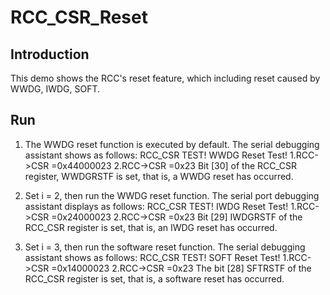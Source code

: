 # RCC_CSR_Reset

## Introduction

This demo shows the  RCC's reset feature, which including reset caused by WWDG, IWDG, SOFT.

## Run

1. The WWDG reset function is executed by default. 
    The serial debugging assistant shows as follows: 
    RCC_CSR TEST! 
    WWDG Reset Test! 
    1.RCC->CSR =0x44000023 
    2.RCC->CSR =0x23 
    Bit [30] of the RCC_CSR register, WWDGRSTF is set, that is, a WWDG reset has occurred.  
2. Set i = 2, then run the WWDG   reset function. 
    The serial port debugging assistant displays as follows: 
    RCC_CSR TEST! 
    IWDG Reset Test! 
    1.RCC->CSR =0x24000023 
    2.RCC->CSR =0x23 
    Bit [29] IWDGRSTF of the RCC_CSR register is set, that is, an IWDG reset has occurred.  


3. Set i = 3, then run the software reset function. 
    The serial debugging assistant shows as follows: 
    RCC_CSR TEST!
    SOFT Reset Test!
    1.RCC->CSR =0x14000023
    2.RCC->CSR =0x23
    The bit [28] SFTRSTF of the RCC_CSR register is set, that is, a software reset has occurred.  
